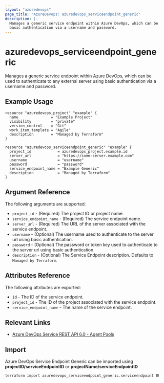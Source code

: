 ```yaml
---
layout: "azuredevops"
page_title: "AzureDevops: azuredevops_serviceendpoint_generic"
description: |-
  Manages a generic service endpoint within Azure DevOps, which can be used to authenticate to any external server using
  basic authentication via a username and password.
---
```


# azuredevops_serviceendpoint_generic

Manages a generic service endpoint within Azure DevOps, which can be used to authenticate to any external server using
basic authentication via a username and password.

## Example Usage

```hcl
resource "azuredevops_project" "example" {
  name               = "Example Project"
  visibility         = "private"
  version_control    = "Git"
  work_item_template = "Agile"
  description        = "Managed by Terraform"
}

resource "azuredevops_serviceendpoint_generic" "example" {
  project_id            = azuredevops_project.example.id
  server_url            = "https://some-server.example.com"
  username              = "username"
  password              = "password"
  service_endpoint_name = "Example Generic"
  description           = "Managed by Terraform"
}
```

## Argument Reference

The following arguments are supported:

- `project_id` - (Required) The project ID or project name.
- `service_endpoint_name` - (Required) The service endpoint name.
- `server_url` - (Required) The URL of the server associated with the service endpoint.
- `username` - (Optional) The username used to authenticate to the server url using basic authentication.
- `password` - (Optional) The password or token key used to authenticate to the server url using basic authentication.
- `description` - (Optional) The Service Endpoint description. Defaults to `Managed by Terraform`.

## Attributes Reference

The following attributes are exported:

- `id` - The ID of the service endpoint.
- `project_id` - The ID of the project associated with the service endpoint.
- `service_endpoint_name` - The name of the service endpoint.

## Relevant Links

- [Azure DevOps Service REST API 6.0 - Agent Pools](https://docs.microsoft.com/en-us/rest/api/azure/devops/serviceendpoint/endpoints?view=azure-devops-rest-6.0)

## Import

Azure DevOps Service Endpoint Generic can be imported using **projectID/serviceEndpointID** or
**projectName/serviceEndpointID**

```sh
terraform import azuredevops_serviceendpoint_generic.serviceendpoint 00000000-0000-0000-0000-000000000000/00000000-0000-0000-0000-000000000000
```
